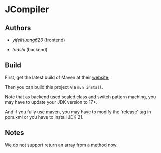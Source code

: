 # JCompiler
## Authors
- *yifeiHuang623* (frontend)

- *tadshi* (backend)

## Build
First, get the latest build of Maven at their [website](https://maven.apache.org/download.cgi);

Then you can build this project via `mvn install`.

Note that as backend used sealed class and switch pattern maching, you may have to update your JDK version to 17+.

And if you fully use maven, you may have to modify the 'release' tag in pom.xml or you have to install JDK 21.

## Notes
We do not support return an array from a method now.
